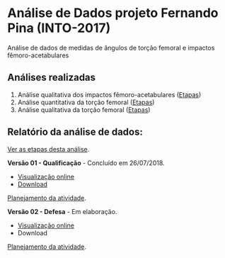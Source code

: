 # Análise de Dados projeto Fernando Pina (INTO-2017)

Análise de dados de medidas de ângulos de torção femoral e impactos fêmoro-acetabulares

## Análises realizadas

1. Análise qualitativa dos impactos fêmoro-acetabulares ([Etapas][proj-impacto])
2. Análise quantitativa da torção femoral ([Etapas][proj-quant-tor])
3. Análise qualitativa da torção femoral ([Etapas][proj-qual-tor])

[proj-impacto]: https://github.com/philsf-biostat/analise_dados_FP_2017/projects/3
[proj-quant-tor]: https://github.com/philsf-biostat/analise_dados_FP_2017/projects/1
[proj-qual-tor]: https://github.com/philsf-biostat/analise_dados_FP_2017/projects/2

## Relatório da análise de dados:

[Ver as etapas desta análise][releases].

**Versão 01 - Qualificação** - Concluído em 26/07/2018.

- [Visualização online][reportviz-v01]
- [Download][docx-v01]

[Planejamento da atividade][milestone-prequal].

**Versão 02 - Defesa** - Em elaboração.

- [Visualização online][reportviz-v02]
- Download

[Planejamento da atividade][milestone-posqual].

[releases]: https://github.com/philsf-biostat/analise_dados_FP_2017/releases/
[milestone-prequal]: https://github.com/philsf-biostat/analise_dados_FP_2017/milestone/5
[milestone-posqual]: https://github.com/philsf-biostat/analise_dados_FP_2017/milestone/3
[reportviz-v01]: report/analise_dados_FP_2017-v01.md
[docx-v01]: report/analise_dados_FP_2017-v01.docx?raw=true
[reportviz-v02]: report/analise_dados_FP_2017-v02.md
[docx-v02]: report/analise_dados_FP_2017-v02.docx?raw=true
